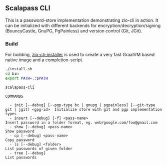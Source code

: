 ## Scalapass CLI

This is a password-store implementation demonstrating zio-cli in action. It can be initialized with different backends
for encryption/decryption/signing (BouncyCastle, GnuPG, PgPainless) and version control (Git, JGit).

### Build

For building, [zio-cli-installer](https://github.com/zio/zio-cli/blob/master/installer.sh) is used to create 
a very fast GraalVM based native image and a completion-script.

```bash
./install.sh
cd bin
export PATH=.:$PATH

scalapass-cli
```

```
COMMANDS

  - init [--debug] [--pgp-type bc | gnupg | pgpainless] [--git-type git | jgit] <gpg-id>  Initialize store with git and pgp implementation types
  - insert [--debug] [-f] <pass-name>                                                     Insert password in a folder format, eg. web/google.com/foo@gmail.com
  - show [--debug] <pass-name>                                                            Show password
  - cp [--debug] <pass-name>                                                              Copy password
  - ls [--debug] <folder>                                                                 List passwords of given folder
  - tree [--debug]                                                                        List passwords
```

